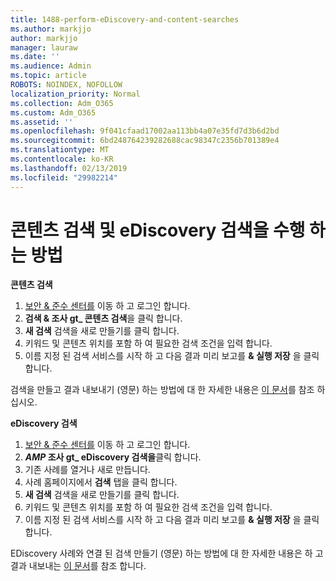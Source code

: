 ```yaml
---
title: 1488-perform-eDiscovery-and-content-searches
ms.author: markjjo
author: markjjo
manager: lauraw
ms.date: ''
ms.audience: Admin
ms.topic: article
ROBOTS: NOINDEX, NOFOLLOW
localization_priority: Normal
ms.collection: Adm_O365
ms.custom: Adm_O365
ms.assetid: ''
ms.openlocfilehash: 9f041cfaad17002aa113bb4a07e35fd7d3b6d2bd
ms.sourcegitcommit: 6bd248764239282688cac98347c2356b701389e4
ms.translationtype: MT
ms.contentlocale: ko-KR
ms.lasthandoff: 02/13/2019
ms.locfileid: "29982214"
---
```

# <a name="how-to-perform-content-searches-and-ediscovery-searches"></a>콘텐츠 검색 및 eDiscovery 검색을 수행 하는 방법

**콘텐츠 검색**

1. [보안 & 준수 센터를](https://protection.office.com) 이동 하 고 로그인 합니다.
2. **검색 & 조사 gt_ 콘텐츠 검색**을 클릭 합니다.
3. **새 검색** 검색을 새로 만들기를 클릭 합니다.
4. 키워드 및 콘텐츠 위치를 포함 하 여 필요한 검색 조건을 입력 합니다.  
5. 이름 지정 된 검색 서비스를 시작 하 고 다음 결과 미리 보고를 **& 실행 저장** 을 클릭 합니다. 
 
검색을 만들고 결과 내보내기 (영문) 하는 방법에 대 한 자세한 내용은 [이 문서](https://docs.microsoft.com/office365/securitycompliance/content-search)를 참조 하십시오.

**eDiscovery 검색**

1. [보안 & 준수 센터를](https://protection.office.com) 이동 하 고 로그인 합니다.
2. **_AMP_ 조사 gt_ eDiscovery 검색을**클릭 합니다.
3. 기존 사례를 열거나 새로 만듭니다.
4. 사례 홈페이지에서 **검색** 탭을 클릭 합니다.  
5. **새 검색** 검색을 새로 만들기를 클릭 합니다.
6. 키워드 및 콘텐츠 위치를 포함 하 여 필요한 검색 조건을 입력 합니다.  
7. 이름 지정 된 검색 서비스를 시작 하 고 다음 결과 미리 보고를 **& 실행 저장** 을 클릭 합니다.

EDiscovery 사례와 연결 된 검색 만들기 (영문) 하는 방법에 대 한 자세한 내용은 하 고 결과 내보내는 [이 문서](https://docs.microsoft.com/office365/securitycompliance/ediscovery-cases)를 참조 합니다.